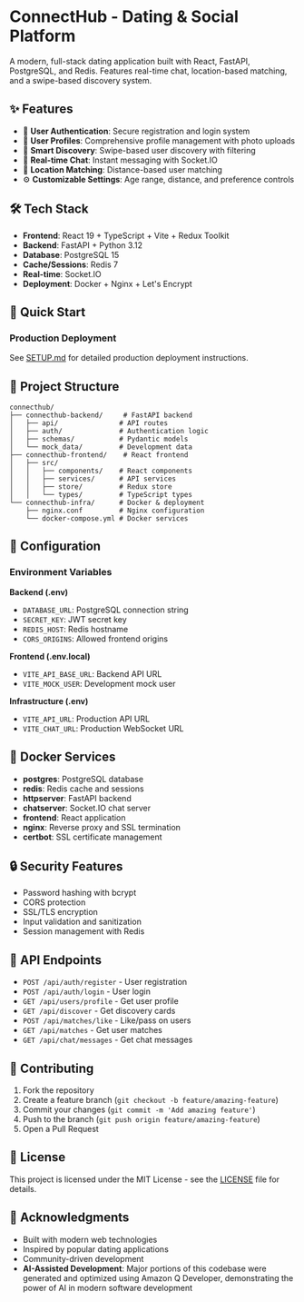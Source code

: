 # ConnectHub - Dating & Social Platform

A modern, full-stack dating application built with React, FastAPI, PostgreSQL, and Redis. Features real-time chat, location-based matching, and a swipe-based discovery system.

## ✨ Features

- 🔐 **User Authentication**: Secure registration and login system
- 👤 **User Profiles**: Comprehensive profile management with photo uploads
- 💫 **Smart Discovery**: Swipe-based user discovery with filtering
- 💬 **Real-time Chat**: Instant messaging with Socket.IO
- 📍 **Location Matching**: Distance-based user matching
- ⚙️ **Customizable Settings**: Age range, distance, and preference controls

## 🛠 Tech Stack

- **Frontend**: React 19 + TypeScript + Vite + Redux Toolkit
- **Backend**: FastAPI + Python 3.12
- **Database**: PostgreSQL 15
- **Cache/Sessions**: Redis 7
- **Real-time**: Socket.IO
- **Deployment**: Docker + Nginx + Let's Encrypt

## 🚀 Quick Start

### Production Deployment

See [SETUP.md](SETUP.md) for detailed production deployment instructions.

## 📁 Project Structure

```
connecthub/
├── connecthub-backend/     # FastAPI backend
│   ├── api/               # API routes
│   ├── auth/              # Authentication logic
│   ├── schemas/           # Pydantic models
│   └── mock_data/         # Development data
├── connecthub-frontend/    # React frontend
│   ├── src/
│   │   ├── components/    # React components
│   │   ├── services/      # API services
│   │   ├── store/         # Redux store
│   │   └── types/         # TypeScript types
└── connecthub-infra/      # Docker & deployment
    ├── nginx.conf         # Nginx configuration
    └── docker-compose.yml # Docker services
```

## 🔧 Configuration

### Environment Variables

**Backend (.env)**
- `DATABASE_URL`: PostgreSQL connection string
- `SECRET_KEY`: JWT secret key
- `REDIS_HOST`: Redis hostname
- `CORS_ORIGINS`: Allowed frontend origins

**Frontend (.env.local)**
- `VITE_API_BASE_URL`: Backend API URL
- `VITE_MOCK_USER`: Development mock user

**Infrastructure (.env)**
- `VITE_API_URL`: Production API URL
- `VITE_CHAT_URL`: Production WebSocket URL

## 🐳 Docker Services

- **postgres**: PostgreSQL database
- **redis**: Redis cache and sessions
- **httpserver**: FastAPI backend
- **chatserver**: Socket.IO chat server
- **frontend**: React application
- **nginx**: Reverse proxy and SSL termination
- **certbot**: SSL certificate management

## 🔒 Security Features

- Password hashing with bcrypt
- CORS protection
- SSL/TLS encryption
- Input validation and sanitization
- Session management with Redis

## 📱 API Endpoints

- `POST /api/auth/register` - User registration
- `POST /api/auth/login` - User login
- `GET /api/users/profile` - Get user profile
- `GET /api/discover` - Get discovery cards
- `POST /api/matches/like` - Like/pass on users
- `GET /api/matches` - Get user matches
- `GET /api/chat/messages` - Get chat messages

## 🤝 Contributing

1. Fork the repository
2. Create a feature branch (`git checkout -b feature/amazing-feature`)
3. Commit your changes (`git commit -m 'Add amazing feature'`)
4. Push to the branch (`git push origin feature/amazing-feature`)
5. Open a Pull Request

## 📄 License

This project is licensed under the MIT License - see the [LICENSE](LICENSE) file for details.

## 🙏 Acknowledgments

- Built with modern web technologies
- Inspired by popular dating applications
- Community-driven development
- **AI-Assisted Development**: Major portions of this codebase were generated and optimized using Amazon Q Developer, demonstrating the power of AI in modern software development